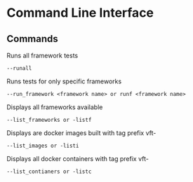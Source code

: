 # Command Line Interface

## Commands
Runs all framework tests
```
--runall
```

Runs tests for only specific frameworks
```
--run_framework <framework name> or runf <framework name>
```

Displays all frameworks available
```
--list_frameworks or -listf
```

Displays are docker images built with tag prefix vft-
```
--list_images or -listi
```

Displays all docker containers with tag prefix vft-
```
--list_contianers or -listc
```
 
